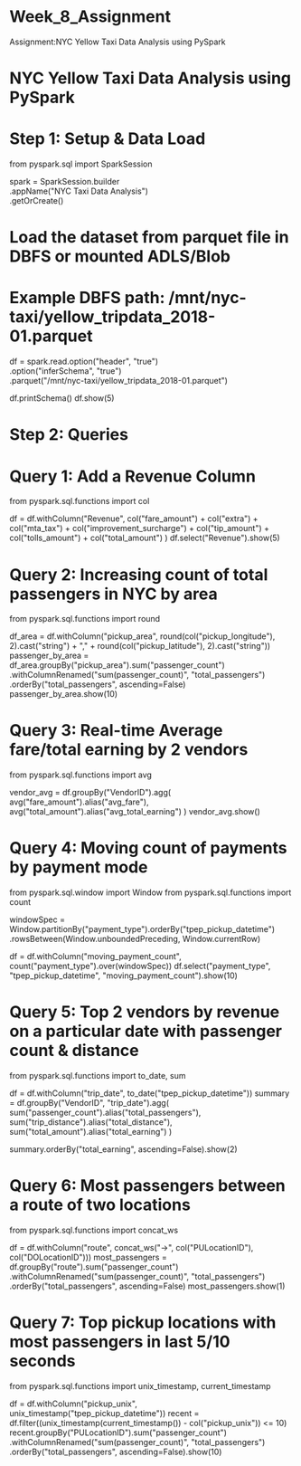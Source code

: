 # Week_8_Assignment
Assignment:NYC Yellow Taxi Data Analysis using PySpark

# NYC Yellow Taxi Data Analysis using PySpark

# Step 1: Setup & Data Load
from pyspark.sql import SparkSession

spark = SparkSession.builder \
    .appName("NYC Taxi Data Analysis") \
    .getOrCreate()

# Load the dataset from parquet file in DBFS or mounted ADLS/Blob
# Example DBFS path: /mnt/nyc-taxi/yellow_tripdata_2018-01.parquet
df = spark.read.option("header", "true") \
    .option("inferSchema", "true") \
    .parquet("/mnt/nyc-taxi/yellow_tripdata_2018-01.parquet")

df.printSchema()
df.show(5)

# Step 2: Queries

# Query 1: Add a Revenue Column
from pyspark.sql.functions import col

df = df.withColumn("Revenue",
    col("fare_amount") + col("extra") + col("mta_tax") +
    col("improvement_surcharge") + col("tip_amount") +
    col("tolls_amount") + col("total_amount")
)
df.select("Revenue").show(5)

# Query 2: Increasing count of total passengers in NYC by area
from pyspark.sql.functions import round

df_area = df.withColumn("pickup_area", round(col("pickup_longitude"), 2).cast("string") + "," + round(col("pickup_latitude"), 2).cast("string"))
passenger_by_area = df_area.groupBy("pickup_area").sum("passenger_count") \
    .withColumnRenamed("sum(passenger_count)", "total_passengers") \
    .orderBy("total_passengers", ascending=False)
passenger_by_area.show(10)

# Query 3: Real-time Average fare/total earning by 2 vendors
from pyspark.sql.functions import avg

vendor_avg = df.groupBy("VendorID").agg(
    avg("fare_amount").alias("avg_fare"),
    avg("total_amount").alias("avg_total_earning")
)
vendor_avg.show()

# Query 4: Moving count of payments by payment mode
from pyspark.sql.window import Window
from pyspark.sql.functions import count

windowSpec = Window.partitionBy("payment_type").orderBy("tpep_pickup_datetime") \
    .rowsBetween(Window.unboundedPreceding, Window.currentRow)

df = df.withColumn("moving_payment_count", count("payment_type").over(windowSpec))
df.select("payment_type", "tpep_pickup_datetime", "moving_payment_count").show(10)

# Query 5: Top 2 vendors by revenue on a particular date with passenger count & distance
from pyspark.sql.functions import to_date, sum

df = df.withColumn("trip_date", to_date("tpep_pickup_datetime"))
summary = df.groupBy("VendorID", "trip_date").agg(
    sum("passenger_count").alias("total_passengers"),
    sum("trip_distance").alias("total_distance"),
    sum("total_amount").alias("total_earning")
)

summary.orderBy("total_earning", ascending=False).show(2)

# Query 6: Most passengers between a route of two locations
from pyspark.sql.functions import concat_ws

df = df.withColumn("route", concat_ws("->", col("PULocationID"), col("DOLocationID")))
most_passengers = df.groupBy("route").sum("passenger_count") \
    .withColumnRenamed("sum(passenger_count)", "total_passengers") \
    .orderBy("total_passengers", ascending=False)
most_passengers.show(1)

# Query 7: Top pickup locations with most passengers in last 5/10 seconds
from pyspark.sql.functions import unix_timestamp, current_timestamp

df = df.withColumn("pickup_unix", unix_timestamp("tpep_pickup_datetime"))
recent = df.filter((unix_timestamp(current_timestamp()) - col("pickup_unix")) <= 10)
recent.groupBy("PULocationID").sum("passenger_count") \
    .withColumnRenamed("sum(passenger_count)", "total_passengers") \
    .orderBy("total_passengers", ascending=False).show(10)
